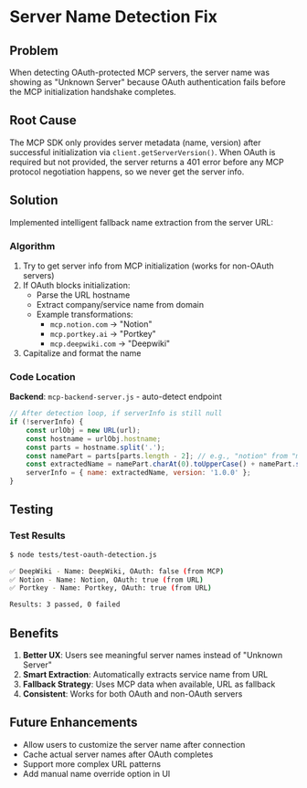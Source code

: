 # Server Name Detection Fix

## Problem
When detecting OAuth-protected MCP servers, the server name was showing as "Unknown Server" because OAuth authentication fails before the MCP initialization handshake completes.

## Root Cause
The MCP SDK only provides server metadata (name, version) after successful initialization via `client.getServerVersion()`. When OAuth is required but not provided, the server returns a 401 error before any MCP protocol negotiation happens, so we never get the server info.

## Solution
Implemented intelligent fallback name extraction from the server URL:

### Algorithm
1. Try to get server info from MCP initialization (works for non-OAuth servers)
2. If OAuth blocks initialization:
   - Parse the URL hostname
   - Extract company/service name from domain
   - Example transformations:
     - `mcp.notion.com` → "Notion"
     - `mcp.portkey.ai` → "Portkey"
     - `mcp.deepwiki.com` → "Deepwiki"
3. Capitalize and format the name

### Code Location
**Backend**: `mcp-backend-server.js` - auto-detect endpoint
```javascript
// After detection loop, if serverInfo is still null
if (!serverInfo) {
    const urlObj = new URL(url);
    const hostname = urlObj.hostname;
    const parts = hostname.split('.');
    const namePart = parts[parts.length - 2]; // e.g., "notion" from "mcp.notion.com"
    const extractedName = namePart.charAt(0).toUpperCase() + namePart.slice(1);
    serverInfo = { name: extractedName, version: '1.0.0' };
}
```

## Testing

### Test Results
```bash
$ node tests/test-oauth-detection.js

✅ DeepWiki - Name: DeepWiki, OAuth: false (from MCP)
✅ Notion - Name: Notion, OAuth: true (from URL)
✅ Portkey - Name: Portkey, OAuth: true (from URL)

Results: 3 passed, 0 failed
```

## Benefits
1. **Better UX**: Users see meaningful server names instead of "Unknown Server"
2. **Smart Extraction**: Automatically extracts service name from URL
3. **Fallback Strategy**: Uses MCP data when available, URL as fallback
4. **Consistent**: Works for both OAuth and non-OAuth servers

## Future Enhancements
- Allow users to customize the server name after connection
- Cache actual server names after OAuth completes
- Support more complex URL patterns
- Add manual name override option in UI

